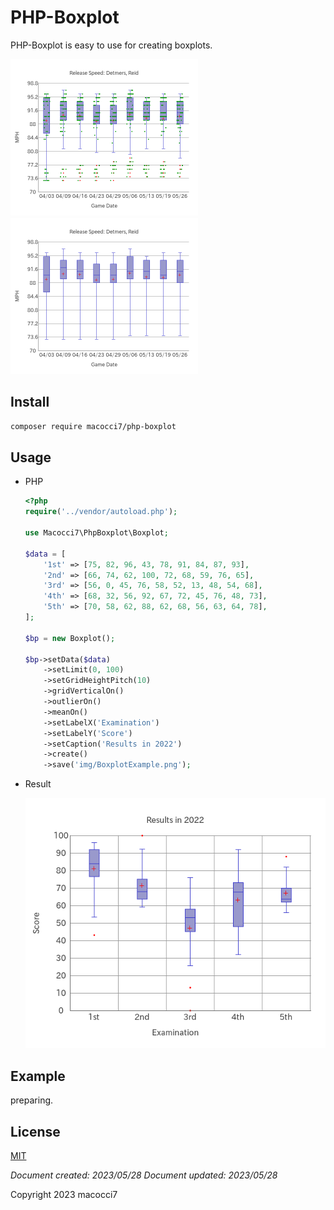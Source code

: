 # PHP-Boxplot

PHP-Boxplot is easy to use for creating boxplots.

<img src="img/BoxplotDetmersReid2023_01.png" width ="300" />　
<img src="img/BoxplotDetmersReid2023_02.png" width ="300" />

## Install

```bash
composer require macocci7/php-boxplot
```

## Usage

- PHP

    ```php
    <?php
    require('../vendor/autoload.php');

    use Macocci7\PhpBoxplot\Boxplot;

    $data = [
        '1st' => [75, 82, 96, 43, 78, 91, 84, 87, 93],
        '2nd' => [66, 74, 62, 100, 72, 68, 59, 76, 65],
        '3rd' => [56, 0, 45, 76, 58, 52, 13, 48, 54, 68],
        '4th' => [68, 32, 56, 92, 67, 72, 45, 76, 48, 73],
        '5th' => [70, 58, 62, 88, 62, 68, 56, 63, 64, 78],
    ];

    $bp = new Boxplot();

    $bp->setData($data)
        ->setLimit(0, 100)
        ->setGridHeightPitch(10)
        ->gridVerticalOn()
        ->outlierOn()
        ->meanOn()
        ->setLabelX('Examination')
        ->setLabelY('Score')
        ->setCaption('Results in 2022')
        ->create()
        ->save('img/BoxplotExample.png');
    ```
- Result

    ![BoxplotExample.png](img/BoxplotExample.png)
    
## Example

preparing.

## License

[MIT](LICENSE)

*Document created: 2023/05/28*
*Document updated: 2023/05/28*

Copyright 2023 macocci7
